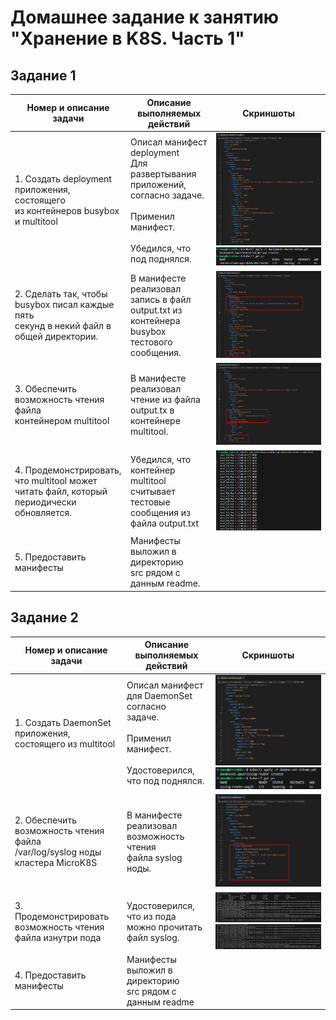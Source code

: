 # Домашнее задание к занятию "Хранение в K8S. Часть 1"

## Задание 1

| Номер и описание задачи                                                                                                                      | Описание выполняемых действий                                                                                                                                                                                               | Скриншоты                                                                                 |
| ---------------------------------------------------------------------------------------------------------------------------------------------------------------- | ------------------------------------------------------------------------------------------------------------------------------------------------------------------------------------------------------------------------------------------------------ | -------------------------------------------------------------------------------------------------- |
| 1. Создать deployment приложения, состоящего<br />из контейнеров busybox и multitool                                    | Описал манифест deployment<br />Для развертывания приложений, <br />согласно задаче.<br /><br />Применил манифест.<br /><br />Убедился, что под поднялся. | ![1738948071376](image/README/1738948071376.png)<br />![1738948564149](image/README/1738948564149.png) |
| 2. Сделать так, чтобы busybox писал каждые пять<br />секунд в некий файл в общей директории.       | В манифесте реализовал запись в файл<br />output.txt из контейнера busybox тестового<br />сообщения.                                                                                      | ![1738948655230](image/README/1738948655230.png)                                                     |
| 3. Обеспечить возможность чтения файла<br />контейнером multitool                                                     | В манифесте реализовал чтение из файла<br />output.tx в контейнере multitool.                                                                                                                              | ![1738948684921](image/README/1738948684921.png)                                                     |
| 4. Продемонстрировать, что multitool может<br />читать файл, который периодически обновляется. | Убедился, что контейнер multitool считывает<br />тестовые сообщения из файла output.txt                                                                                                           | ![1738948765794](image/README/1738948765794.png)                                                     |
| 5. Предоставить манифесты                                                                                                                   | Манифесты выложил в директорию<br />src рядом с данным readme.                                                                                                                                                  |                                                                                                    |

## Задание 2

| Номер и описание задачи                                                                                    | Описание выполняемых действий                                                                                                                                                | Скриншоты                                                                                 |
| ------------------------------------------------------------------------------------------------------------------------------ | ------------------------------------------------------------------------------------------------------------------------------------------------------------------------------------------------------- | -------------------------------------------------------------------------------------------------- |
| 1. Создать DaemonSet приложения,<br />состоящего из multitool                                     | Описал манифест для DaemonSet согласно<br />задаче.<br /><br />Применил манифест.<br /><br />Удостоверился, что под поднялся. | ![1738950164003](image/README/1738950164003.png)<br />![1738950191031](image/README/1738950191031.png) |
| 2. Обеспечить возможность чтения файла<br />/var/log/syslog ноды кластера MicroK8S | В манифесте реализовал возможность чтения<br />файла syslog ноды.                                                                                         | ![1738950234864](image/README/1738950234864.png)                                                     |
| 3. Продемонстрировать возможность чтения<br />файла изнутри пода            | Удостоверился, что из пода можно прочитать<br />файл syslog.                                                                                                    | ![1738950355385](image/README/1738950355385.png)<br />![1738950370248](image/README/1738950370248.png) |
| 4. Предоставить манифесты                                                                                 | Манифесты выложил в директорию<br />src рядом с данным readme                                                                                                    |                                                                                                    |
